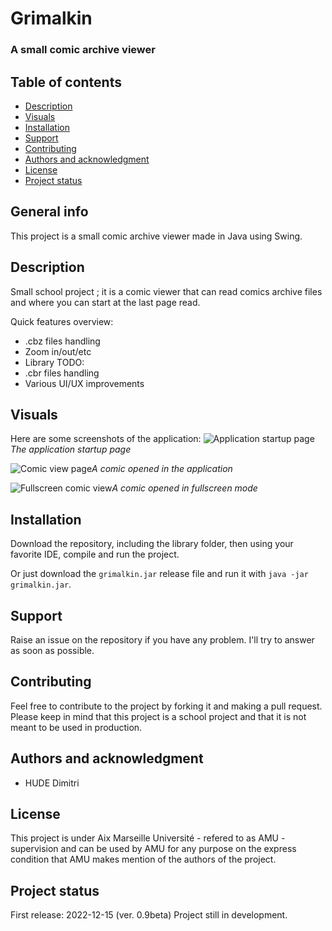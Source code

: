 # Grimalkin
### A small comic archive viewer

## Table of contents
* [Description](#description)
* [Visuals](#visuals)
* [Installation](#installation)
* [Support](#support)
* [Contributing](#contributing)
* [Authors and acknowledgment](#authors-and-acknowledgment)
* [License](#license)
* [Project status](#project-status)

## General info 
This project is a small comic archive viewer made in Java using Swing.

## Description
Small school project ; it is a comic viewer that can read comics archive files and where you can start at the last page read.

Quick features overview:
- .cbz files handling
- Zoom in/out/etc 
- Library
TODO:
- .cbr files handling
- Various UI/UX improvements

## Visuals
Here are some screenshots of the application:
![Application startup page](https://imgur.com/a/JTyrfn3)*The application startup page*

![Comic view page](https://imgur.com/MKtsvKA)*A comic opened in the application*

![Fullscreen comic view](https://imgur.com/AQ80coI)*A comic opened in fullscreen mode*

## Installation
Download the repository, including the library folder, then using your favorite IDE, compile and run the project.

Or just download the `grimalkin.jar` release file and run it with `java -jar grimalkin.jar`.

## Support
Raise an issue on the repository if you have any problem.
I'll try to answer as soon as possible.

## Contributing
Feel free to contribute to the project by forking it and making a pull request.
Please keep in mind that this project is a school project and that it is not meant to be used in production.

## Authors and acknowledgment
- HUDE Dimitri

## License
This project is under Aix Marseille Université - refered to as AMU - supervision and can be used by AMU for any purpose on the express condition that AMU makes mention of the authors of the project.

## Project status
First release: 2022-12-15 (ver. 0.9beta)
Project still in development.
